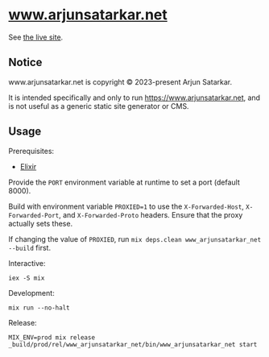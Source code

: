 # www.arjunsatarkar.net

See [the live site](https://www.arjunsatarkar.net/).

## Notice

<span>www</span>.<span>arjunsatarkar</span>.<span>net</span> is copyright © 2023-present Arjun Satarkar.

It is intended specifically and only to run https://www.arjunsatarkar.net, and is not useful as a generic static site
generator or CMS.

## Usage

Prerequisites:
- [Elixir](https://elixir-lang.org/)

Provide the `PORT` environment variable at runtime to set a port (default 8000).

Build with environment variable `PROXIED=1` to use the `X-Forwarded-Host`, `X-Forwarded-Port`, and `X-Forwarded-Proto`
headers. Ensure that the proxy actually sets these.

If changing the value of `PROXIED`, run `mix deps.clean www_arjunsatarkar_net --build` first.

Interactive:
```
iex -S mix
```

Development:
```
mix run --no-halt
```

Release:
```
MIX_ENV=prod mix release
_build/prod/rel/www_arjunsatarkar_net/bin/www_arjunsatarkar_net start
```
